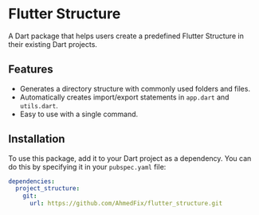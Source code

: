 # Flutter Structure 

A Dart package that helps users create a predefined Flutter Structure in their existing Dart projects.

## Features

- Generates a directory structure with commonly used folders and files.
- Automatically creates import/export statements in `app.dart` and `utils.dart`.
- Easy to use with a single command.

## Installation

To use this package, add it to your Dart project as a dependency. You can do this by specifying it in your `pubspec.yaml` file:

```yaml
dependencies:
  project_structure:
    git:
      url: https://github.com/AhmedFix/flutter_structure.git